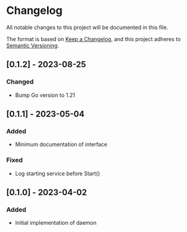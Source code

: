 # Changelog

All notable changes to this project will be documented in this file.

The format is based on [Keep a Changelog](https://keepachangelog.com/en/1.0.0/),
and this project adheres to [Semantic Versioning](https://semver.org/spec/v2.0.0.html).

## [0.1.2] - 2023-08-25

### Changed

- Bump Go version to 1.21

## [0.1.1] - 2023-05-04

### Added

- Minimum documentation of interface

### Fixed

- Log starting service before Start()

## [0.1.0] - 2023-04-02

### Added

- Initial implementation of daemon